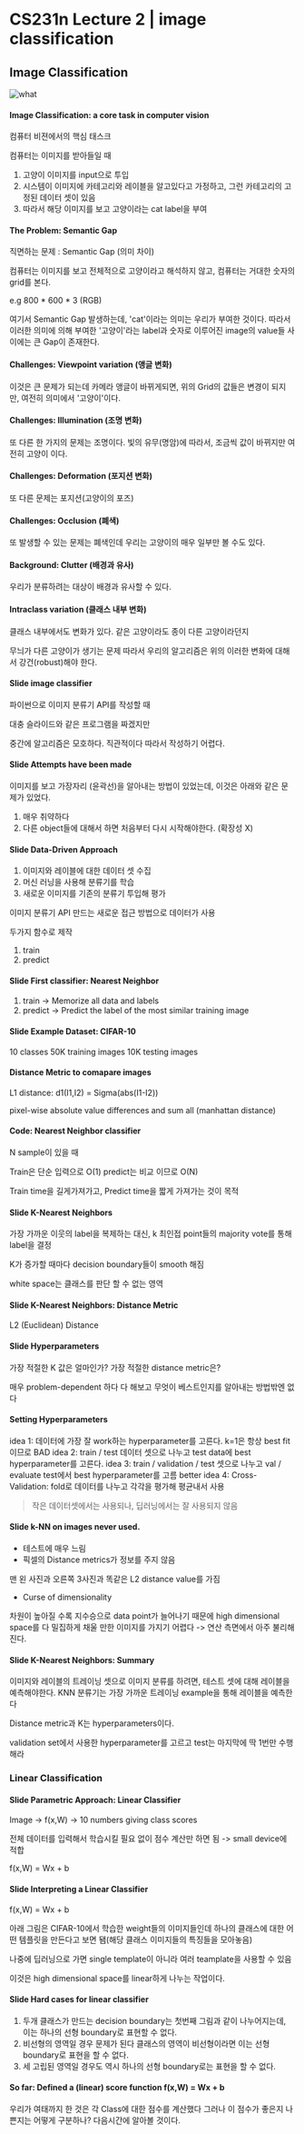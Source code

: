 CS231n Lecture 2 | image classification
====



## Image Classification

 ![what](../images/lecture2_title.png "blahblah")

#### Image Classification: a core task in computer vision

컴퓨터 비젼에서의 핵심 태스크

컴퓨터는 이미지를 받아들일 때

1. 고양이 이미지를 input으로 투입
2. 시스템이 이미지에 카테고리와 레이블을 알고있다고 가정하고, 그런 카테고리의 고정된 데이터 셋이 있음
3. 따라서 해당 이미지를 보고 고양이라는 cat label을 부여

#### The Problem: Semantic Gap

직면하는 문제 : Semantic Gap (의미 차이)

컴퓨터는 이미지를 보고 전체적으로 고양이라고 해석하지 않고, 컴퓨터는 거대한 숫자의 grid를 본다.

e.g 800 * 600 * 3 (RGB)

여기서 Semantic Gap 발생하는데, 'cat'이라는 의미는 우리가 부여한 것이다.
따라서 이러한 의미에 의해 부여한 '고양이'라는 label과 숫자로 이루어진 image의 value들 사이에는 큰 Gap이 존재한다.


#### Challenges: Viewpoint variation (앵글 변화)

이것은 큰 문제가 되는데 카메라 앵글이 바뀌게되면, 위의 Grid의 값들은 변경이 되지만, 여전히 의미에서 '고양이'이다.


#### Challenges: Illumination (조명 변화)

또 다른 한 가지의 문제는 조명이다. 빛의 유무(명암)에 따라서, 조금씩 값이 바뀌지만 여전히 고양이 이다.


#### Challenges: Deformation (포지션 변화)

또 다른 문제는 포지션(고양이의 포즈)

#### Challenges: Occlusion (폐색)

또 발생할 수 있는 문제는 폐색인데 우리는 고양이의 매우 일부만 볼 수도 있다.

#### Background: Clutter (배경과 유사)

우리가 분류하려는 대상이 배경과 유사할 수 있다.

#### Intraclass variation (클래스 내부 변화)

클래스 내부에서도 변화가 있다. 같은 고양이라도 종이 다른 고양이라던지

무늬가 다른 고양이가 생기는 문제
따라서 우리의 알고리즘은 위의 이러한 변화에 대해서 강건(robust)해야 한다.

#### Slide image classifier

파이썬으로 이미지 분류기 API를 작성할 때

대충 슬라이드와 같은 프로그램을 짜겠지만

중간에 알고리즘은 모호하다. 직관적이다 따라서 작성하기 어렵다.

#### Slide Attempts have been made

이미지를 보고 가장자리 (윤곽선)을 알아내는 방법이 있었는데,
이것은 아래와 같은 문제가 있었다.
1. 매우 취약하다
2. 다른 object들에 대해서 하면 처음부터 다시 시작해야한다. (확장성 X)

#### Slide Data-Driven Approach

1. 이미지와 레이블에 대한 데이터 셋 수집
2. 머신 러닝을 사용해 분류기를 학습
3. 새로운 이미지를 기존의 분류기 투입해 평가

 이미지 분류기 API 만드는 새로운 접근 방법으로 데이터가 사용

 두가지 함수로 제작

 1. train
 2. predict


#### Slide First classifier: Nearest Neighbor

1. train -> Memorize all data and labels
2. predict -> Predict the label of the most similar training image

#### Slide Example Dataset: CIFAR-10

10 classes
50K training images
10K testing images

#### Distance Metric to comapare images

L1 distance: d1(I1,I2) = Sigma(abs(I1-I2))

pixel-wise absolute value differences and sum all (manhattan distance)

#### Code: Nearest Neighbor classifier

N sample이 있을 때

Train은 단순 입력으로 O(1)
predict는 비교 이므로 O(N)

Train time을 길게가져가고, Predict time을 짧게 가져가는 것이 목적

#### Slide K-Nearest Neighbors

가장 가까운 이웃의 label을 복제하는 대신, k 최인접 point들의 majority vote를 통해 label을 결정

K가 증가할 때마다 decision boundary들이 smooth 해짐

white space는 클래스를 판단 할 수 없는 영역

#### Slide K-Nearest Neighbors: Distance Metric

L2 (Euclidean) Distance

#### Slide Hyperparameters

가장 적절한 K 값은 얼마인가?
가장 적절한 distance metric은?

매우 problem-dependent 하다
다 해보고 무엇이 베스트인지를 알아내는 방법밖엔 없다

#### Setting Hyperparameters

idea 1: 데이터에 가장 잘 work하는 hyperparameter를 고른다. k=1은 항상 best fit이므로 BAD
idea 2: train / test 데이터 셋으로 나누고 test data에 best hyperparameter를 고른다.
idea 3: train / validation / test 셋으로 나누고 val / evaluate test에서 best hyperparameter를 고름 better
idea 4: Cross-Validation: fold로 데이터를 나누고 각각을 평가해 평균내서 사용
> 작은 데이터셋에서는 사용되나, 딥러닝에서는 잘 사용되지 않음

#### Slide k-NN on images never used.

- 테스트에 매우 느림
- 픽셀의 Distance metrics가 정보를 주지 않음

맨 왼 사진과 오른쪽 3사진과 똑같은 L2 distance value를 가짐

- Curse of dimensionality

차원이 높아질 수록 지수승으로 data point가 늘어나기 때문에
high dimensional space를 다 밀집하게 채울 만한 이미지를 가지기 어렵다 -> 연산 측면에서 아주 불리해진다.


#### Slide K-Nearest Neighbors: Summary

이미지와 레이블의 트레이닝 셋으로 이미지 분류를 하려면, 테스트 셋에 대해 레이블을 예측해야한다.
KNN 분류기는 가장 가까운 트레이닝 example을 통해 레이블을 예측한다

Distance metric과 K는 hyperparameters이다.

validation set에서 사용한 hyperparameter를 고르고 test는 마지막에 딱 1번만 수행해라

### Linear Classification

#### Slide Parametric Approach: Linear Classifier

Image -> f(x,W) -> 10 numbers giving class scores

전체 데이터를 입력해서 학습시킬 필요 없이
점수 계산만 하면 됨 -> small device에 적합

f(x,W) = Wx + b

#### Slide Interpreting a Linear Classifier

f(x,W) = Wx + b

아래 그림은 CIFAR-10에서 학습한 weight들의 이미지들인데
하나의 클래스에 대한 어떤 템플릿을 만든다고 보면 됌(해당 클래스 이미지들의 특징들을 모아놓음)

나중에 딥러닝으로 가면 single template이 아니라 여러 teamplate을 사용할 수 있음

이것은 high dimensional space를 linear하게 나누는 작업이다.

#### Slide Hard cases for linear classifier

1. 두개 클래스가 만드는 decision boundary는 첫번째 그림과 같이 나누어지는데, 이는 하나의 선형 boundary로 표현할 수 없다.
2. 비선형의 영역일 경우 문제가 된다 클래스의 영역이 비선형이라면 이는 선형 boundary로 표현을 할 수 없다.
3. 세 고립된 영역일 경우도 역시 하나의 선형 boundary로는 표현을 할 수 없다.

#### So far: Defined a (linear) score function f(x,W) = Wx + b

우리가 여태까지 한 것은 각 Class에 대한 점수를 계산했다
그러나 이 점수가 좋은지 나쁜지는 어떻게 구분하나? 다음시간에 알아볼 것이다.
